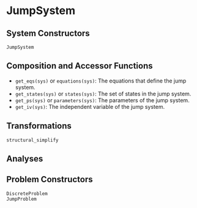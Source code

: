 # JumpSystem

## System Constructors

```@docs
JumpSystem
```

## Composition and Accessor Functions

- `get_eqs(sys)` or `equations(sys)`: The equations that define the jump system.
- `get_states(sys)` or `states(sys)`: The set of states in the jump system.
- `get_ps(sys)` or `parameters(sys)`: The parameters of the jump system.
- `get_iv(sys)`: The independent variable of the jump system.

## Transformations

```@docs
structural_simplify
```

## Analyses

## Problem Constructors

```@docs
DiscreteProblem
JumpProblem
```
